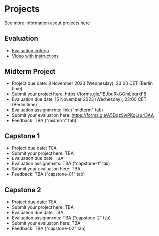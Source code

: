 # Projects

See more information about projects [here](../../projects/)

## Evaluation

* [Evaluation criteria](https://docs.google.com/spreadsheets/d/e/2PACX-1vQCwqAtkjl07MTW-SxWUK9GUvMQ3Pv_fF8UadcuIYLgHa0PlNu9BRWtfLgivI8xSCncQs82HDwGXSm3/pubhtml)
* [Video with instructions](https://www.youtube.com/watch?v=jQ4KVYmatBU)


## Midterm Project

* Project due date: 8 November 2023 (Wednesday), 23:00 CET (Berlin time)
* Submit your project here: https://forms.gle/1BUbuRkGGmLeqrxF8
* Evaluation due date: 15 November 2023 (Wednesday), 23:00 CET (Berlin time)
* Evaluation assignments: [link](https://docs.google.com/spreadsheets/d/e/2PACX-1vR-7RRtq7AMx5OzI-tDbkzsbxNLm-NvFOP5OfJmhCek9oYcDx5jzxtZW2ZqWvBqc395UZpHBv1of9R1/pubhtml?gid=0&single=true) ("midterm" tab)
* Submit your evaluation here: https://forms.gle/A5DqzSwPKgLru43AA
* Feedback: TBA ("midterm" tab)

## Capstone 1

* Project due date: TBA
* Submit your project here: TBA
* Evaluation due date: TBA
* Evaluation assignments: TBA ("capstone-1" tab)
* Submit your evaluation here: TBA
* Feedback: TBA ("capstone-01" tab)

## Capstone 2

* Project due date: TBA
* Submit your project here: TBA
* Evaluation due date: TBA
* Evaluation assignments: TBA ("capstone-2" tab)
* Submit your evaluation here: TBA
* Feedback: TBA ("capstone-02" tab)



